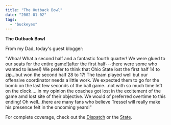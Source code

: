 ```yaml
---
title: "The Outback Bowl"
date: "2002-01-02"
tags: 
  - "buckeyes"
---
```


**The Outback Bowl**

From my Dad, today's guest blogger:

"Whoa! What a second half and a fantastic fourth quarter! We were glued to our seats for the entire game!(after the first half---there were some who wanted to leave!) We prefer to think that Ohio State lost the first half 14 to zip...but won the second half 28 to 17! The team played well but our offensive coordinator needs a little work. We expected them to go for the bomb on the last few seconds of the ball game...not with so much time left on the clock.....in my opinion the coaches got lost in the excitement of the game amd lost site of their objective. We would of preferred overtime to this ending! Oh well...there are many fans who believe Tressel will really make his presence felt in the oncoming years!"

For complete coverage, check out the [Dispatch](http://www.dispatch.com/football/football.php) or the [State](http://web.thestate.com/content/columbia/gousc/weekly.htm).
